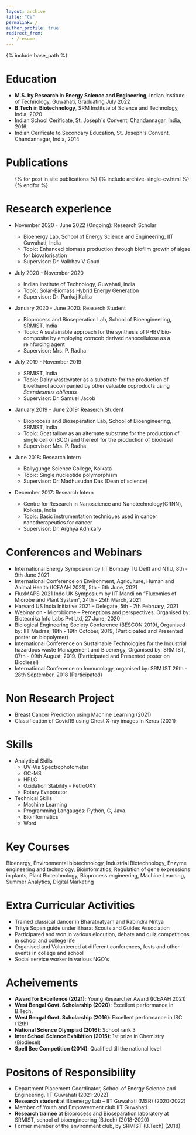 ```yaml
---
layout: archive
title: "CV"
permalink: /
author_profile: true
redirect_from:
  - /resume
---
```


{% include base_path %}

Education
======
* **M.S. by Research** in **Energy Science and Engineering**, Indian Institute of Technology, Guwahati, Graduating July 2022
* **B.Tech** in **Biotechnology**, SRM Institute of Science and Technology, India, 2020
* Indian School Cerificate, St. Joseph's Convent, Chandannagar, India, 2016
* Indian Cerificate to Secondary Education, St. Joseph's Convent, Chandannagar, India, 2014


Publications
======
  <ul>{% for post in site.publications %}
    {% include archive-single-cv.html %}
  {% endfor %}</ul>

Research experience
======
* November 2020 - June 2022 (Ongoing): Research Scholar 
  * Bioenergy Lab, School of Energy Science and Engineering, IIT Guwahati, India
  * Topic: Enhanced biomass production through biofilm growth of algae for biovalorisation
  * Supervisor: Dr. Vaibhav V Goud

* July 2020 - November 2020 
  * Indian Institute of Technology, Guwahati, India 
  * Topic: Solar-Biomass Hybrid Energy Generation
  * Supervisor: Dr. Pankaj Kalita

* January 2020 - June 2020: Reaserch Student 
  * Bioprocess and Bioseperation Lab, School of Bioengineering, SRMIST, India
  * Topic: A sustainable approach for the synthesis of PHBV bio-composite by employing corncob derived nanocellulose as a reinforcing agent
  * Supervisor: Mrs. P. Radha

* July 2019 - November 2019 
  * SRMIST, India 
  * Topic: Dairy wastewater as a substrate for the production of bioethanol accompanied by other valuable coproducts using *Scendesmus obliquus*
  * Supervisor: Dr. Samuel Jacob

* January 2019 - June 2019: Reaserch Student 
  * Bioprocess and Bioseperation Lab, School of Bioengineering, SRMIST, India
  * Topic: Goat tallow as an alternate substrate for the production of single cell oil(SCO) and thereof for the production of biodiesel 
  * Supervisor: Mrs. P. Radha

* June 2018: Research Intern
  * Ballygunge Science College, Kolkata
  * Topic: Single nucleotide polymorphism
  * Supervisor: Dr. Madhusudan Das (Dean of science)

* December 2017: Research Intern
  * Centre for Research in Nanoscience and Nanotechnology(CRNN), Kolkata, India
  * Topic: Basic instrumentation techniques used in cancer nanotherapeutics for cancer
  * Supervisor: Dr. Arghya Adhikary


Conferences and Webinars
======
* International Energy Symposium by IIT Bombay TU Delft and NTU, 8th - 9th June 2021
* International Conference on Environment, Agriculture, Human and Animal Health (ICEAAH 2021), 5th - 6th June, 2021
* FluxMAPS 2021 Indo UK Symposium by IIT Mandi on “Fluxomics of Microbe and Plant System”, 24th - 25th March, 2021
* Harvard US India Initiative 2021 – Delegate, 5th - 7th February, 2021
* Webinar on - Microbiome – Perceptions and perspectives, Organised by: Biotecnika Info Labs Pvt Ltd, 27 June, 2020
* Biological Engineering Society Conference (BESCON 2019), Organised by: IIT Madras, 18th - 19th October, 2019, (Participated and Presented poster on biopolymer)
* International Conference on Sustainable Technologies for the Industrial hazardous waste Management and Bioenergy, Organised by: SRM IST, 07th - 09th August, 2019. (Participated and Presented poster on Biodiesel)
* International Conference on Immunology, organised by: SRM IST 26th - 28th September, 2018 (Participated)

Non Research Project
======
* Breast Cancer Prediction using Machine Learning (2021)
* Classification of Covid19 using Chest X-ray images in Keras (2021)

Skills
======
* Analytical Skills
  * UV-Vis Spectrophotometer
  * GC-MS 
  * HPLC
  * Oxidation Stability - PetroOXY
  * Rotary Evaporator
* Technical Skills
  * Machine Learning
  * Programming Langauges: Python, C, Java
  * Bioinformatics
  * Word


Key Courses
======
Bioenergy, Environmental biotechnology, Industrial Biotechnology, Enzyme engineering and technology, Bioinformatics, Regulation of gene expressions in plants, Plant Biotechnology, Bioprocess engineering, Machine Learning, Summer Analytics, Digital Marketing

Extra Curricular Activities
======
* Trained classical dancer in Bharatnatyam and Rabindra Nritya
* Tritya Sopan guide under Bharat Scouts and Guides Association
* Participared and won in various elocution, debate and quiz competitions in school and college life
* Organised and Volunteered at different conferences, fests and other events in college and school
* Social service worker in various NGO's

Acheivements
======
* **Award for Excellence (2021)**: Young Researcher Award (ICEAAH 2021)
* **West Bengal Govt. Scholarship (2020)**: Excellent performance in B.Tech.
* **West Bengal Govt. Scholarship (2016)**: Excellent performance in ISC (12th)
* **National Science Olympiad (2016)**: School rank 3
* **Inter School Science Exhibition (2015)**: 1st prize in Chemistry (Biodiesel)
* **Spell Bee Competition (2014)**: Qualified till the national level

Positons of Responsibility
======
* Department Placement Coordinator, School of Energy Science and Engineering, IIT Guwahati (2021-2022)
* **Research student** at Bioenergy Lab – IIT Guwahati (MSR) (2020-2022)
* Member of Youth and Empowerment club IIT Guwahati
* **Research trainee** at Bioprocess and Bioseparation laboratory at SRMIST, school of bioengineering (B.tech) (2018-2020)
* Former member of the environment club, by SRMIST (B.Tech) (2018)
  
<!-- Talks
======
  <ul>{% for post in site.talks %}
    {% include archive-single-talk-cv.html %}
  {% endfor %}</ul>
   -->
<!-- Teaching
======
  <ul>{% for post in site.teaching %}
    {% include archive-single-cv.html %}
  {% endfor %}</ul> -->


<!--   
Service and leadership
======
* Currently signed in to 43 different slack teams -->
